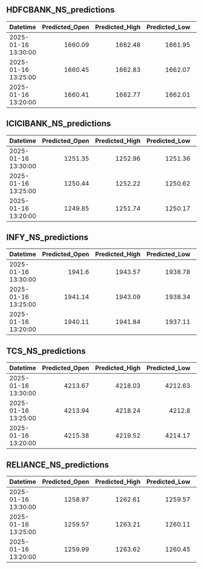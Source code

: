 ## HDFCBANK_NS_predictions
| Datetime            |   Predicted_Open |   Predicted_High |   Predicted_Low |   Predicted_Close |   Predicted_Volume |
|:--------------------|-----------------:|-----------------:|----------------:|------------------:|-------------------:|
| 2025-01-16 13:30:00 |          1660.09 |          1662.48 |         1661.95 |           1662.41 |             111253 |
| 2025-01-16 13:25:00 |          1660.45 |          1662.83 |         1662.07 |           1662.62 |             109700 |
| 2025-01-16 13:20:00 |          1660.41 |          1662.77 |         1662.01 |           1662.58 |             109210 |

## ICICIBANK_NS_predictions
| Datetime            |   Predicted_Open |   Predicted_High |   Predicted_Low |   Predicted_Close |   Predicted_Volume |
|:--------------------|-----------------:|-----------------:|----------------:|------------------:|-------------------:|
| 2025-01-16 13:30:00 |          1251.35 |          1252.96 |         1251.36 |           1252.75 |            78723   |
| 2025-01-16 13:25:00 |          1250.44 |          1252.22 |         1250.62 |           1252.11 |            67832.8 |
| 2025-01-16 13:20:00 |          1249.85 |          1251.74 |         1250.17 |           1251.74 |            64565.7 |

## INFY_NS_predictions
| Datetime            |   Predicted_Open |   Predicted_High |   Predicted_Low |   Predicted_Close |   Predicted_Volume |
|:--------------------|-----------------:|-----------------:|----------------:|------------------:|-------------------:|
| 2025-01-16 13:30:00 |          1941.6  |          1943.57 |         1938.78 |           1941.09 |            60845.7 |
| 2025-01-16 13:25:00 |          1941.14 |          1943.09 |         1938.34 |           1940.61 |            60427.9 |
| 2025-01-16 13:20:00 |          1940.11 |          1941.84 |         1937.11 |           1939.27 |            58612.7 |

## TCS_NS_predictions
| Datetime            |   Predicted_Open |   Predicted_High |   Predicted_Low |   Predicted_Close |   Predicted_Volume |
|:--------------------|-----------------:|-----------------:|----------------:|------------------:|-------------------:|
| 2025-01-16 13:30:00 |          4213.67 |          4218.03 |         4212.63 |           4214.38 |            18636.8 |
| 2025-01-16 13:25:00 |          4213.94 |          4218.24 |         4212.8  |           4214.71 |            18294.7 |
| 2025-01-16 13:20:00 |          4215.38 |          4219.52 |         4214.17 |           4216.23 |            18300.8 |

## RELIANCE_NS_predictions
| Datetime            |   Predicted_Open |   Predicted_High |   Predicted_Low |   Predicted_Close |   Predicted_Volume |
|:--------------------|-----------------:|-----------------:|----------------:|------------------:|-------------------:|
| 2025-01-16 13:30:00 |          1258.97 |          1262.61 |         1259.57 |           1260.15 |             115569 |
| 2025-01-16 13:25:00 |          1259.57 |          1263.21 |         1260.11 |           1260.75 |             114286 |
| 2025-01-16 13:20:00 |          1259.99 |          1263.62 |         1260.45 |           1261.15 |             112593 |

